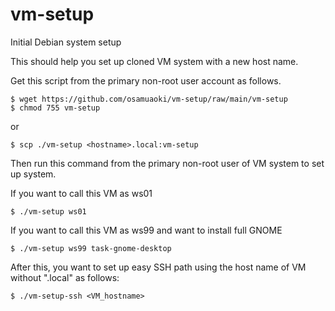 # vm-setup

Initial Debian system setup

This should help you set up cloned VM system with a new host name.

Get this script from the primary non-root user account as follows.

```
$ wget https://github.com/osamuaoki/vm-setup/raw/main/vm-setup
$ chmod 755 vm-setup
```
or

```
$ scp ./vm-setup <hostname>.local:vm-setup
```

Then run this command from the primary non-root user of VM system to set up
system.

If you want to call this VM as ws01

```
$ ./vm-setup ws01
```

If you want to call this VM as ws99 and want to install full GNOME

```
$ ./vm-setup ws99 task-gnome-desktop
```

After this, you want to set up easy SSH path using the host name of VM without
".local" as follows:

```
$ ./vm-setup-ssh <VM_hostname>
```

